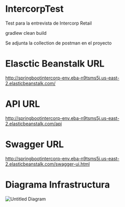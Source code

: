 # IntercorpTest
Test para la entrevista de Intercorp Retail

gradlew clean build

Se adjunta la collection de postman en el proyecto

# Elasctic Beanstalk URL
http://springbootintercorp-env.eba-n9tsms5j.us-east-2.elasticbeanstalk.com/

# API URL
http://springbootintercorp-env.eba-n9tsms5j.us-east-2.elasticbeanstalk.com/api

# Swagger URL
http://springbootintercorp-env.eba-n9tsms5j.us-east-2.elasticbeanstalk.com/swagger-ui.html

# Diagrama Infrastructura
![Untitled Diagram](https://user-images.githubusercontent.com/12169319/120561733-7a2dad00-c3db-11eb-99c7-d313f69dd3e7.png)

